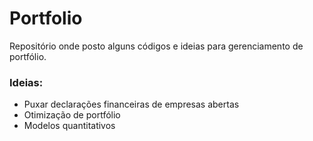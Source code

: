 # Portfolio

Repositório onde posto alguns códigos e ideias para gerenciamento de portfólio. 

### Ideias:

* Puxar declarações financeiras de empresas abertas
* Otimização de portfólio
* Modelos quantitativos
